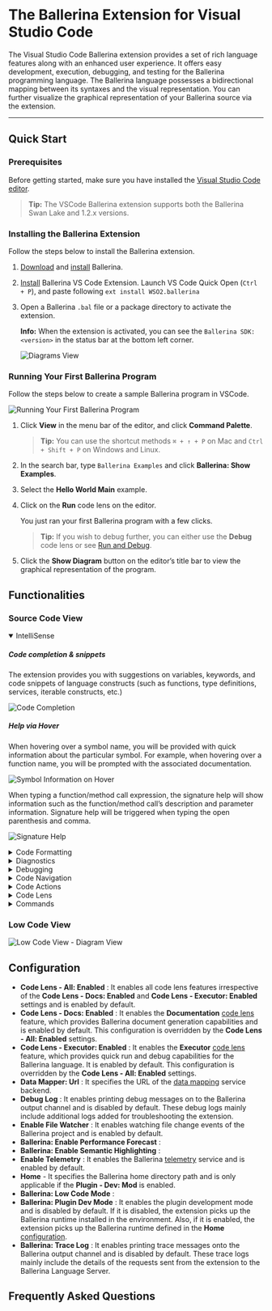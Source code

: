 # The Ballerina Extension for Visual Studio Code

The Visual Studio Code Ballerina extension provides a set of rich language features along with an enhanced user experience. 
It offers easy development, execution, debugging, and testing for the Ballerina programming language. 
The Ballerina language possesses a bidirectional mapping between its syntaxes and the visual representation. 
You can further visualize the graphical representation of your Ballerina source via the extension.

---
## Quick Start

### Prerequisites

Before getting started, make sure you have installed the [Visual Studio Code editor](https://code.visualstudio.com/download).

>**Tip:** The VSCode Ballerina extension supports both the Ballerina Swan Lake and 1.2.x versions.

### Installing the Ballerina Extension

Follow the steps below to install the Ballerina extension.

1. [Download](https://ballerina.io/downloads/) and [install](https://ballerina.io/learn/user-guide/getting-started/setting-up-ballerina/#installing-ballerina) Ballerina.
2. [Install](https://ballerina.io/learn/tooling-guide/visual-studio-code-extension/quick-start/#installing-the-ballerina-extension) Ballerina VS Code Extension. Launch VS Code Quick Open (`Ctrl + P`), and paste following `ext install WSO2.ballerina`
3. Open a Ballerina `.bal` file or a package directory to activate the extension.

	**Info:** When the extension is activated, you can see the `Ballerina SDK: <version>` in the status bar at the bottom left corner.

    ![Diagrams View](/learn/images/show-version-on-vscode.png)

### Running Your First Ballerina Program

Follow the steps below to create a sample Ballerina program in VSCode.

![Running Your First Ballerina Program](/learn/images/running-your-program.gif)

1. Click **View** in the menu bar of the editor, and click **Command Palette**.

    >**Tip:** You can use the shortcut methods `⌘ + ↑ + P` on Mac and `Ctrl + Shift + P` on Windows and Linux.

2. In the search bar, type `Ballerina Examples` and click **Ballerina: Show Examples**.

3. Select the **Hello World Main** example.

4. Click on the **Run** code lens on the editor. 

    You just ran your first Ballerina program with a few clicks.

    >**Tip:** If you wish to debug further, you can either use the **Debug** code lens or see [Run and Debug](#debugging).

5. Click the **Show Diagram** button on the editor’s title bar to view the graphical representation of the program.

## Functionalities

### Source Code View

<details open>
<summary>IntelliSense</summary>

##### Code completion & snippets
The extension provides you with suggestions on variables, keywords, and code snippets of language constructs (such as functions, type definitions, services, iterable constructs, etc.)

![Code Completion](/learn/images/code-completion.gif)

##### Help via Hover
When hovering over a symbol name, you will be provided with quick information about the particular symbol. For example, when hovering over a function name, you will be prompted with the associated documentation.

![Symbol Information on Hover](/learn/images/symbol-information-on-hover.gif)

When typing a function/method call expression, the signature help will show information such as the function/method call’s description and parameter information. Signature help will be triggered when typing the open parenthesis and comma.

![Signature Help](/learn/images/signature-help.gif)
</details>

<details>
<summary>Code Formatting</summary>
Code formatting has the two options below. 

  - Formatting a document 

  ![Formatting a Document](/learn/images/format-document.gif)

  - Formatting a selected range in the document

  ![Formatting a Document Range](/learn/images/format-document-range.gif)
</details>

<details>
<summary>Diagnostics</summary>

The diagnostics show you the syntax and semantic errors in the source code. Varieties of diagnostics such as errors and warnings will be shown. For a selected set of diagnostics, you can see the quick fixes. For example, the `variable assignment is required` diagnostic will have two associated quick fixes to create a new variable and ignore the return value.

![Diagnostics](/learn/images/diagnostics.gif)

</details>

<details>
<summary>Debugging</summary>

The Ballerina VS Code extension comes with builtin debugging capabilities, so that the Ballerina users can seamlessly troubleshoot their applications at runtime. 
It allows you to debug Ballerina applications, services, tests and also provides remote debugging capabilities out of the box.

The below are some of the key debugging features provided by the Ballerina language extension.
- Launch/Attach
- Breakpoints
    - Conditional Breakpoints
    - Logpoints (Plain texts and string templates)
- Pause/Continue instructions
- Step In/Out/Over instructions
- Strand View
- Call Stack View
- Local & Global variable view
- Expression Evaluation

For detailed documentation on initializing debug sessions, using the debugging features and advanced configuration options, see [Ballerina Debugging](https://ballerina.io/learn/visual-studio-code-extension/debugging/).

![Debug Start](/learn/images/start-quick-main-debug-session.gif)

</details>

<details>
<summary>Code Navigation</summary>

##### Go to Definition 

For a symbol, this feature will navigate you to the definition of the particular symbol. For example, when invoking the go to definition from a function call expression, you will be navigated to the definition of the function. Apart from jumping to the definition, the peek definition will also be supported. The behavior will be the same not only for the constructs within the sources in the current package but also for external modules and standard libraries as well.

![Go to Definition](/learn/images/go-to-definition.gif)

##### Find all References

Invoking the references on a symbol will prompt you with all the symbol references in the current package.

![Find all References](/learn/images/find-all-references.gif)

#### Rename Symbols
This feature allows you to rename symbols by renaming all the references of the particular symbol.

![Rename Symbols](/learn/images/rename-symbols.gif)

</details>

<details>
<summary>Code Actions</summary>

There are two types of code actions suggested based on the node at a given cursor position and based on the diagnostic at a given cursor position.

![Create Variable](/learn/images/create-variable.gif)
![Document This](/learn/images/document-this.gif)

##### Create Variable Code Actions
Below demonstrate the types of code actions available for creating a variable.
- `Create variable`: Create a variable for an expression where the `Variable Assignment Required` diagnostic is present.
- `Create variable and type guard`: Create a type guard to handle the error gracefully when the `Variable assignment Required` diagnostic is present.
- `Create variable and check error`: Add a check expression when the `Variable assignment Required` diagnostic is present.
- `Ignore return value`: Ignore the return value with the `_` where the `Variable Assignment Required` diagnostic is present.

##### Code Actions for Union Types
Below demonstrate the code actions available for union type variables.
- `Type guard variable`: Type guard a variable, if the variable is of the union type.
- `Add check error`: When there is an error union, add a check statement.

##### Code Actions for Imports
Below demonstrate the code actions available for imports.
- `Import a module`: Add the import statement for a module, which has a reference without an import statement. This supports only the language library and the standard library.
- `Optimize imports`: Optimize the import statements to remove unused imports and arrange the imports in alphabetical order.

##### Code Actions for Documentation
Below demonstrate the code actions available for documentation.
- `Document this`: Add the documentation to the top-level constructs, resources, and methods.
- `Document all`: Document all the top-level constructs.
- `Update documentation`: Update the existing documentation when parameters are missing or not documented. This depends on the warning diagnostic sent by the compiler.

##### Code Actions for Incompatible Types
Below demonstrate the code actions available for incompatible types.
- `Change variable type`: Changes the type of a variable.
- `Add type cast`: Add a type cast for the incompatible types. 
- `Fix return type`: Changes the incompatible return type.
- `Change parameter type`: Changes the type of a function/ method parameter.

##### Code Actions for Create Functions 
Below demonstrate the code actions available for creating functions.
- `Create a function`: Creates a function using the selected variables/parameters.
- `Implement a method`: Implements the selected method.

</details>

<details>
<summary>Code Lens</summary>

##### Documentation Code Lens

The `Document This` code lens is shown for the public functions without the documentation. 

![Documentation Code Lens](/learn/images/documentation-code-lens.gif)

##### Run and Debug Code Lenses

Run and debug code lenses are shown for the entry points of the Ballerina project and for its test cases. The entry points include the main function and the services within the default module of the project.

![Run and Debug Code Lenses](/learn/images/run-and-debug-code-lens.gif)

</details>

<details>
<summary>Commands</summary>

#### Commands
- **Show Examples**: It lists the available examples of the Ballerina language. By clicking on each example, you can explore each source code. 
- **Build**: It is a quick access to build your Ballerina project. Once executed, the current Ballerina project relative to the currently-opened text editor is built using the `bal build` CLI command.
- **Run**: It runs your Ballerina project. Once executed, the opened Ballerina project is built using the `bal run` CLI command.
- **Test**: It runs all the tests in your Ballerina project using the `bal test` CLI command.
- **Build Documentation**: It is a quick guide to generate documentation for your Ballerina project. Once executed, the documentation is generated using the `bal doc` CLI command. The generated documentation can be found inside the `apidocs` directory in the project `target`.
- **Show Diagram**: It is a palette reference to access the **Diagrams**. On execution, the diagram editor of the first diagram component listed under the **Diagrams** view is rendered.
- **Add Module**: It adds a [Ballerina module](https://ballerina.io/learn/organizing-ballerina-code/modules/) for the given module name using the `bal add` CLI command.  
- **Create 'Cloud.toml'**: It generates a `Cloud.toml` file for your Ballerina project according to the default [cloud specifications](https://github.com/ballerina-platform/ballerina-spec/blob/master/c2c/code-to-cloud-spec.md).
- **Paste JSON as Record**: This command converts a JSON string (that is copied to the clipboard) to a Ballerina record(s) and pastes it in your code.

</details>

### Low Code View

![Low Code View - Diagram View](/learn/images/low-code-view.gif)

## Configuration
- **Code Lens - All: Enabled** : It enables all code lens features irrespective of the **Code Lens - Docs: Enabled** and **Code Lens - Executor: Enabled** settings and is enabled by default.
- **Code Lens - Docs: Enabled** : It enables the **Documentation** [code lens](#documentation-code-lens) feature, which provides Ballerina document generation capabilities and is enabled by default. This configuration is overridden by the **Code Lens - All: Enabled** settings.
- **Code Lens - Executor: Enabled** : It enables the **Executor** [code lens](#run-and-debug-code-lenses) feature, which provides quick run and debug capabilities for the Ballerina language. It is enabled by default. This configuration is overridden by the **Code Lens - All: Enabled** settings.
- **Data Mapper: Url** : It specifies the URL of the [data mapping](/learn/tooling-guide/visual-studio-code-extension/language-support/#data-mapping) service backend.
- **Debug Log** : It enables printing debug messages on to the Ballerina output channel and is disabled by default. These debug logs mainly include additional logs added for troubleshooting the extension.
- **Enable File Watcher** : It enables watching file change events of the Ballerina project and is enabled by default.
- **Ballerina: Enable Performance Forecast** :
- **Ballerina: Enable Semantic Highlighting** : 
- **Enable Telemetry** : It enables the Ballerina [telemetry](https://code.visualstudio.com/docs/getstarted/telemetry) service and is enabled by default. 
- **Home** - It specifies the Ballerina home directory path and is only applicable if the **Plugin - Dev: Mod** is enabled.
- **Ballerina: Low Code Mode** : 
- **Ballerina: Plugin Dev Mode** : It enables the plugin development mode and is disabled by default. If it is disabled, the extension picks up the Ballerina runtime installed in the environment. Also, if it is enabled, the extension picks up the Ballerina runtime defined in the **Home** [configuration](/learn/tooling-guide/visual-studio-code-extension/configurations/#home).
- **Ballerina: Trace Log** : It enables printing trace messages onto the Ballerina output channel and is disabled by default. These trace logs mainly include the details of the requests sent from the extension to the Ballerina Language Server.

## Frequently Asked Questions
